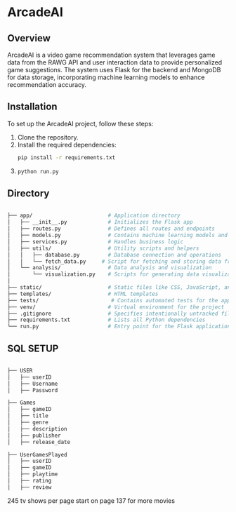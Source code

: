 # ArcadeAI

## Overview
ArcadeAI is a video game recommendation system that leverages game data from the RAWG API and user interaction data to provide personalized game suggestions. The system uses Flask for the backend and MongoDB for data storage, incorporating machine learning models to enhance recommendation accuracy.

## Installation
To set up the ArcadeAI project, follow these steps:
1. Clone the repository.
2. Install the required dependencies:
   ```bash
   pip install -r requirements.txt
   ```
3. ```bash
   python run.py
   ```

## Directory
```bash

├── app/                        # Application directory
│   ├── __init__.py             # Initializes the Flask app
│   ├── routes.py               # Defines all routes and endpoints
│   ├── models.py               # Contains machine learning models and data processing
│   ├── services.py             # Handles business logic
│   ├── utils/                  # Utility scripts and helpers
│   │   ├── database.py         # Database connection and operations
│   │   └── fetch_data.py     # Script for fetching and storing data from RAWG API
│   └── analysis/               # Data analysis and visualization
│       └── visualization.py    # Scripts for generating data visualizations
│
├── static/                     # Static files like CSS, JavaScript, and images
├── templates/                  # HTML templates
├── tests/                       # Contains automated tests for the application
├── venv/                       # Virtual environment for the project
├── .gitignore                  # Specifies intentionally untracked files to ignore
├── requirements.txt            # Lists all Python dependencies
└── run.py                      # Entry point for the Flask application
```


## SQL SETUP

```bash

├── USER               
│   ├── userID    
│   ├── Username   
│   ├── Password 

├── Games                      
│   ├── gameID            
│   ├── title              
│   ├── genre            
│   ├── description             
│   ├── publisher
│   ├── release_date

├── UserGamesPlayed                     
│   ├── userID            
│   ├── gameID          
│   ├── playtime            
│   ├── rating      
│   ├── review
```

245 tv shows per page
start on page 137 for more movies